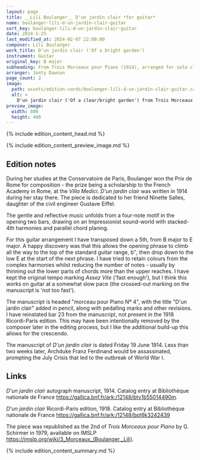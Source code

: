 ```yaml
---
layout: page
title: __Lili Boulanger__ D'un jardin clair *for guitar*
name: boulanger-lili-d-un-jardin-clair-guitar
sort_key: boulanger-lili-d-un-jardin-clair-guitar
date: 2024-1-25
last_modified_at: 2024-02-07 22:00:00
composer: Lili Boulanger
work_title: D'un jardin clair ('Of a bright garden')
instrument: Guitar
original_key: B major
subheading: From Trois Morceaux pour Piano (1914), arranged for solo classical guitar. A succinct impressionistic piece, capturing a vivid moment in time.
arranger: Jonty Dawson
page_count: 2
image:
  path: assets/edition-cards/boulanger-lili-d-un-jardin-clair-guitar.card.jpg
  alt: >
    D'un jardin clair ('Of a clear/bright garden') from Trois Morceaux pour Piano by Lili Boulanger, arranged for classical guitar by Jonty Dawson.
preview_image:
  width: 800
  height: 400
---
```


{% include edition_content_head.md %}
<!--more-->
{% include edition_content_preview_image.md %}

## Edition notes

During her studies at the Conservatoire de Paris, Boulanger won the Prix de Rome for composition - the prize being a scholarship to the French Academy in Rome, at the *Villa Medici*. *D'un jardin clair* was written in 1914 during her stay there. The piece is dedicated to her friend Ninette Salles, daughter of the civil engineer Gustave Eiffel.

The gentle and reflective music unfolds from a four-note motif in the opening two bars, drawing on an Impressionist sound-world with stacked-4th harmonies and parallel chord planing.

For this guitar arrangement I have transposed down a 5th, from B major to E major. A happy discovery was that this allows the opening phrase to climb all the way to the top of the standard guitar range, b″, then drop down to the low E at the start of the next phrase. I have tried to retain colours from the complex harmonies whilst reducing the number of notes - usually by thinning out the lower parts of chords more than the upper reaches. I have kept the original tempo marking *Assez Vite* ('fast enough'), but I think this works on guitar at a somewhat slow pace (the crossed-out marking on the manuscript is 'not too fast').

The manuscript is headed "morceau pour Piano Nº 4", with the title "D'un jardin clair" added in pencil, along with pedalling marks and other revisions. I have reinstated bar 23 from the manuscript, not present in the 1918 Ricordi-Paris edition. This may have been intentionally removed by the composer later in the editing process, but I like the additional build-up this allows for the crescendo.

The manuscript of *D'un jardin clair* is dated Friday 19 June 1914. Less than two weeks later, Archduke Franz Ferdinand would be assassinated, prompting the July Crisis that led to the outbreak of World War I.


## Links

*D'un jardin clair* autograph manuscript, 1914. Catalog entry at Bibliothèque nationale de France <https://gallica.bnf.fr/ark:/12148/btv1b55014490m>.

*D'un jardin clair* Ricordi-Paris edition, 1918. Catalog entry at Bibliothèque nationale de France <https://gallica.bnf.fr/ark:/12148/bpt6k3242439>

The piece was republished as the 2nd of *Trois Morceaux pour Piano* by G. Schirmer in 1979, available on IMSLP <https://imslp.org/wiki/3_Morceaux_(Boulanger,_Lili)>.


{% include edition_content_summary.md %}